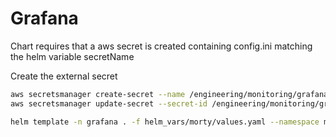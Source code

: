 # Grafana

Chart requires that a aws secret is created containing config.ini matching the helm variable secretName

Create the external secret
```bash
aws secretsmanager create-secret --name /engineering/monitoring/grafana-config --secret-string file://secret.json
aws secretsmanager update-secret --secret-id /engineering/monitoring/grafana-config --secret-string file://secret.json
```

```bash
helm template -n grafana . -f helm_vars/morty/values.yaml --namespace monitoring
```
